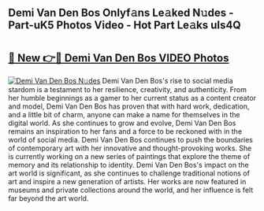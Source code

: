 ## Demi Van Den Bos Onlyf𝚊ns Le𝚊ked N𝚞des - Part-uK5 Photos Video - Hot Part Le𝚊ks uIs4Q

# <h2><a href="http://ab83122.deff.icu/?id=Demi+Van+Den+Bos">🔗 New 👉🔴 Demi Van Den Bos VIDEO Photos</a></h2>

[![Demi Van Den Bos N𝚞des](https://i.imgur.com/rIISA9y.gif)](http://ab83122.deff.icu/?id=Demi+Van+Den+Bos)
Demi Van Den Bos's rise to social media stardom is a testament to her resilience, creativity, and authenticity. From her humble beginnings as a gamer to her current status as a content creator and model, Demi Van Den Bos has proven that with hard work, dedication, and a little bit of charm, anyone can make a name for themselves in the digital world. As she continues to grow and evolve, Demi Van Den Bos remains an inspiration to her fans and a force to be reckoned with in the world of social media. Demi Van Den Bos continues to push the boundaries of contemporary art with her innovative and thought-provoking works. She is currently working on a new series of paintings that explore the theme of memory and its relationship to identity. Demi Van Den Bos's impact on the art world is significant, as she continues to challenge traditional notions of art and inspire a new generation of artists. Her works are now featured in museums and private collections around the world, and her influence is felt far beyond the art world.
